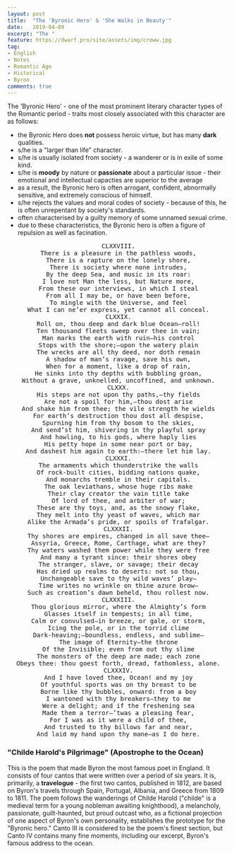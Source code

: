 ```yaml
---
layout: post
title:  "The 'Byronic Hero' & 'She Walks in Beauty'"
date:   2019-04-09
excerpt: "The "
feature: https://dwarf.pro/site/assets/img/croww.jpg
tag:
- English
- Notes
- Romantic Age 
- Historical
- Byron
comments: true
---
```


The 'Byronic Hero' - one of the most prominent literary character types of the Romantic period - traits most closely associated with this character are as follows:  
- the Byronic Hero does **not** possess heroic virtue, but has many **dark** qualities.
- s/he is a "larger than life" character.
- s/he is usually isolated from society - a wanderer or is in exile of some kind.
- s/he is **moody** by nature or **passionate** about a particular issue - their emotional and intellectual capacties are superior to the average
- as a result, the Byronic hero is often arrogant, confident, abnormally sensitive, and extremely conscious of himself.
- s/he rejects the values and moral codes of society - because of this, he is often unrepentant by society's standards.
- often characterised by a guilty memory of some unnamed sexual crime.
- due to these characteristics, the Byronic hero is often a figure of repulsion as well as facination.

<center><pre>
CLXXVIII.
There is a pleasure in the pathless woods,
There is a rapture on the lonely shore,
There is society where none intrudes,
By the deep Sea, and music in its roar:
I love not Man the less, but Nature more,
From these our interviews, in which I steal
From all I may be, or have been before,
To mingle with the Universe, and feel
What I can ne’er express, yet cannot all conceal.
CLXXIX.
Roll on, thou deep and dark blue Ocean—roll!
Ten thousand fleets sweep over thee in vain;
Man marks the earth with ruin—his control
Stops with the shore;—upon the watery plain
The wrecks are all thy deed, nor doth remain
A shadow of man’s ravage, save his own,
When for a moment, like a drop of rain,
He sinks into thy depths with bubbling groan,
Without a grave, unknelled, uncoffined, and unknown.
CLXXX.
His steps are not upon thy paths,—thy fields
Are not a spoil for him,—thou dost arise
And shake him from thee; the vile strength he wields
For earth’s destruction thou dost all despise,
Spurning him from thy bosom to the skies,
And send’st him, shivering in thy playful spray
And howling, to his gods, where haply lies
His petty hope in some near port or bay,
And dashest him again to earth:—there let him lay.
CLXXXI.
The armaments which thunderstrike the walls
Of rock-built cities, bidding nations quake,
And monarchs tremble in their capitals.
The oak leviathans, whose huge ribs make
Their clay creator the vain title take
Of lord of thee, and arbiter of war;
These are thy toys, and, as the snowy flake,
They melt into thy yeast of waves, which mar
Alike the Armada’s pride, or spoils of Trafalgar.
CLXXXII.
Thy shores are empires, changed in all save thee—
Assyria, Greece, Rome, Carthage, what are they?
Thy waters washed them power while they were free
And many a tyrant since: their shores obey
The stranger, slave, or savage; their decay
Has dried up realms to deserts: not so thou,
Unchangeable save to thy wild waves’ play—
Time writes no wrinkle on thine azure brow—
Such as creation’s dawn beheld, thou rollest now.
CLXXXIII.
Thou glorious mirror, where the Almighty’s form
Glasses itself in tempests; in all time,
Calm or convulsed—in breeze, or gale, or storm,
Icing the pole, or in the torrid clime
Dark-heaving;—boundless, endless, and sublime—
The image of Eternity—the throne
Of the Invisible; even from out thy slime
The monsters of the deep are made; each zone
Obeys thee: thou goest forth, dread, fathomless, alone.
CLXXXIV.
And I have loved thee, Ocean! and my joy
Of youthful sports was on thy breast to be
Borne like thy bubbles, onward: from a boy
I wantoned with thy breakers—they to me
Were a delight; and if the freshening sea
Made them a terror—’twas a pleasing fear,
For I was as it were a child of thee,
And trusted to thy billows far and near,
And laid my hand upon thy mane—as I do here.
</pre></center>

### "Childe Harold's Pilgrimage" (Apostrophe to the Ocean)
This is the poem that made Byron the most famous poet in England. It consists of four cantos that were written over a period of six years. It is, primarily, a **travelogue** - the first two cantos, published in 1812, are based on Byron's travels through Spain, Portugal, Albania, and Greece from 1809 to 1811. The poem follows the wanderings of Childe Harold ("childe" is a medieval term for a young nobleman awaiting knighthood), a melancholy, passionate, guilt-haunted, but proud outcast who, as a fictional projection of one aspect of Byron's own personality, establishes the prototype for the "Byronic hero." Canto III is considered to be the poem's finest section, but Canto IV contains many fine moments, including our excerpt, Byron's famous address to the ocean.

